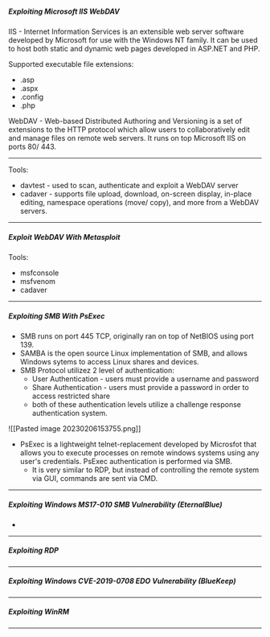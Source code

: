 ##### Exploiting Microsoft IIS WebDAV

IIS - Internet Information Services is an extensible web server software developed by Microsoft for use with the Windows NT family. It can be used to host both static and dynamic web pages developed in ASP.NET and PHP.

Supported executable file extensions:
- .asp
- .aspx
- .config
- .php

WebDAV - Web-based Distributed Authoring and Versioning is a set of extensions to the HTTP protocol which allow users to collaboratively edit and manage files on remote web servers. It runs on top Microsoft IIS on ports 80/ 443.

---
Tools:

- davtest - used to scan, authenticate and exploit a WebDAV server
- cadaver - supports file upload, download, on-screen display, in-place editing, namespace operations (move/ copy), and more from a WebDAV servers.

---
##### Exploit WebDAV With Metasploit

Tools:
- msfconsole
- msfvenom
- cadaver

---
##### Exploiting SMB With PsExec

- SMB runs on port 445 TCP, originally ran on top of NetBIOS using port 139.
- SAMBA is the open source Linux implementation of SMB, and allows Windows sytems to access Linux shares and devices.
- SMB Protocol utilizez 2 level of authentication:
	- User Authentication - users must provide a username and password
	- Share Authentication - users must provide a password in order to access restricted share
	- both of these authentication levels utilize a challenge response authentication system.

![[Pasted image 20230206153755.png]]
- PsExec is a lightweight telnet-replacement developed by Microsfot that allows you to execute processes on remote windows systems using any user's credentials. PsExec authentication is performed via SMB. 
	- It is very similar to RDP, but instead of controlling the remote system via GUI, commands are sent via CMD.

---
##### Exploiting Windows MS17-010 SMB Vulnerability (EternalBlue)

- 
---
##### Exploiting RDP

---
##### Exploiting Windows CVE-2019-0708 EDO Vulnerability (BlueKeep)

---
##### Exploiting WinRM

---

